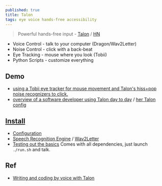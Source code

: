 ```yaml
---
published: true
title: Talon
tags: eye voice hands-free accessibility
---
```

> Powerful hands-free input - [Talon](https://talonvoice.com/) / [HN](https://news.ycombinator.com/item?id=18793378)

- Voice Control - talk to your computer (Dragon/Wav2Letter)
- Noise Control - click with a back-beat
- Eye Tracking - mouse where you look (Tobii)
- Python Scripts - customize everything

## Demo
- [using a Tobii eye tracker for mouse movement and Talon's hiss+pop noise recognizers to click.](https://www.youtube.com/watch?v=i6_fdMtmv6c)
- [overview of a software developer using Talon day to day](https://www.deconstructconf.com/2019/emily-shea-voice-driven-development) / [her Talon config](https://github.com/2shea/talon_configs)

## [Install](https://talon.wiki/getting_started/)
- [Configuration](https://talon.wiki/getting_started/#configuration)
- [Speech Recognition Engine](https://talon.wiki/getting_started/#speech-recognition-engine) / [Wav2Letter](https://talonvoice.com/docs/#wav2letter-setup)
- [Testing out the basics](https://talon.wiki/getting_started/#testing-out-the-basics) Comes with all dependencies, just launch `./run.sh` and talk.

## Ref
- [Writing and coding by voice with Talon](https://news.ycombinator.com/item?id=18793378)
